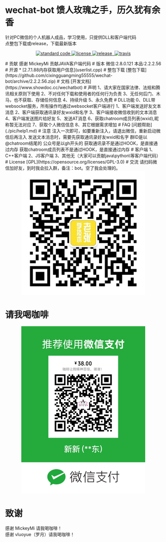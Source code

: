 # wechat-bot  馈人玫瑰之手，历久犹有余香
针对PC微信的个人机器人成品，学习使用，只提供DLL和客户端代码  
点整包下载或release，下载最新版本  
<p align="center">
  <a href="https://github.com/feross/standard">
    <img src="https://img.shields.io/badge/code%20style-standard-green.svg?style=flat-square" alt="standard code">
  </a>
  <a href="https://github.com/xiaozhu188/electron-vue-cloud-music/blob/master/LICENSE">
    <img src="https://img.shields.io/github/license/xiaozhu188/electron-vue-cloud-music.svg" alt="license">
  </a>
  <a href="https://github.com/xiaozhu188/electron-vue-cloud-music/releases">
    <img src="https://img.shields.io/github/v/release/xiaozhu188/electron-vue-cloud-music.svg?style=flat-square" alt="release">
  </a>
  <a href="https://github.com/xiaozhu188/electron-vue-cloud-music/releases/latest">
    <img src="https://img.shields.io/github/downloads/xiaozhu188/electron-vue-cloud-music/total.svg?style=flat-square" alt="">
  </a>
  <a href="https://travis-ci.org/xiaozhu188/electron-vue-cloud-music/builds">
    <img src="https://www.travis-ci.org/xiaozhu188/electron-vue-cloud-music.svg?branch=master" alt="travis">
  </a>
</p>
# 贡献
感谢 MickeyMi 贡献JAVA客户端代码
# 版本
微信:2.8.0.121  
本品:2.2.2.56 
# 开源
* [2.7.1.88内存获取用户信息](userlist.cpp)
# 整包下载
[整包下载](https://github.com/cixingguangming55555/wechat-bot/archive/2.2.2.56.zip)
# 文档
[开发文档](https://www.showdoc.cc/wechatbot)
# 声明
1、请大家在国家法律、法规和腾讯相关原则下使用  
2、不对任何下载和使用者的任何行为负责  
3、无任何后门、木马，也不获取、存储任何信息  
4、持续升级  
5、永久免费   
# DLL功能
0、DLL带websocket服务，所有操作均通过websocket客户端进行  
1、客户端发送好友文本消息  
2、客户端获取通讯录好友wxid和名字  
3、客户端接收微信收到的文本消息  
4、客户端发送图片给好友  
5、发送AT消息  
6、获取chatroom成员列表(wxid),昵称暂无法对应  
7、获取个人微信信息  
8、其它根据需求增加  
# FAQ
[问题帮助](./pic/help1.md)
# 注意
注入一次即可，如要重新注入，请退出微信，重新启动微信后再注入  
发送文本消息时，需要先获取通讯录好友wxid和名字  
群ID是以@chatroom结尾的  
公众号是以gh开头的  
获取通讯录不是通过HOOK，是直接通过内存  
获取chatroom成员列表不是通过HOOK，是直接通过内存  
# 客户端
1、C++客户端  
2、JS客户端  
3、其他无（大家可以贡献java\python\等客户端代码）  
# License
[GPL](https://opensource.org/licenses/GPL-3.0)
# 交流
请扫码微信加好友，到时我会拉入群，备注：bot。空了我会处理的。

<center class="half">
    <img src="./pic/qrcode.jpg" width="400"/>
</center>

# 请我喝咖啡

<center class="half">
    <img src="./pic/38.jpg" width="400"/>
</center>

# 致谢
感谢 MickeyMi 请我喝咖啡！  
感谢 vluoyue（罗月）请我喝咖啡！  
